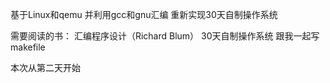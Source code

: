 基于Linux和qemu 并利用gcc和gnu汇编 重新实现30天自制操作系统

需要阅读的书：
汇编程序设计（Richard Blum）
30天自制操作系统
跟我一起写makefile

本次从第二天开始
